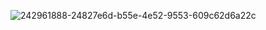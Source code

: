 ![242961888-24827e6d-b55e-4e52-9553-609c62d6a22c](https://github.com/engineeroguz/cola/assets/122749153/3ca7df8a-e540-4c5f-b01f-cbc89a9db7d3)
